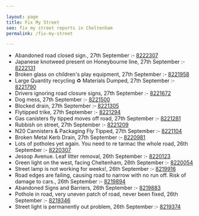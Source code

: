 ```yaml
---

layout: page
title: Fix My Street
seo: fix my street reports in Cheltenham
permalink: /fix-my-street

---
```


<!-- fix_marker starts -->

- Abandoned road closed sign., 27th September :- [8222307](https://www.fixmystreet.com/report/8222307)
- Japanese knotweed present on Honeybourne line, 27th September :- [8222131](https://www.fixmystreet.com/report/8222131)
- Broken glass on children's play equipment, 27th September :- [8221958](https://www.fixmystreet.com/report/8221958)
- Large Quantity recycling ♻️ Materials Dumped, 27th September :- [8221790](https://www.fixmystreet.com/report/8221790)
- Drivers ignoring road closure signs, 27th September :- [8221672](https://www.fixmystreet.com/report/8221672)
- Dog mess, 27th September :- [8221500](https://www.fixmystreet.com/report/8221500)
- Blocked drain, 27th September :- [8221305](https://www.fixmystreet.com/report/8221305)
- Flytipped trike, 27th September :- [8221294](https://www.fixmystreet.com/report/8221294)
- Gas canisters fly tipped moves off road, 27th September :- [8221281](https://www.fixmystreet.com/report/8221281)
- Rubbish on street, 27th September :- [8221209](https://www.fixmystreet.com/report/8221209)
- N20 Cannisters & Packaging Fly Tipped, 27th September :- [8221104](https://www.fixmystreet.com/report/8221104)
- Broken Metal Kerb Drain, 27th September :- [8220981](https://www.fixmystreet.com/report/8220981)
- Lots of potholes yet again. You need to re tarmac the whole road, 26th September :- [8220307](https://www.fixmystreet.com/report/8220307)
- Jessop Avenue. Leaf litter removal, 26th September :- [8220123](https://www.fixmystreet.com/report/8220123)
- Green light on the west, facing Cheltenham, 26th September :- [8220054](https://www.fixmystreet.com/report/8220054)
- Street lamp is not working for weeks!, 26th September :- [8219916](https://www.fixmystreet.com/report/8219916)
- Road edges are failing, causing road to narrow with no run off. Risk of damage to cars., 26th September :- [8219894](https://www.fixmystreet.com/report/8219894)
- Abandoned Signs and Barriers, 26th September :- [8219883](https://www.fixmystreet.com/report/8219883)
- Pothole in road, very uneven patch of road, never been fixed, 26th September :- [8219346](https://www.fixmystreet.com/report/8219346)
- Street light is permanently out problem, 26th September :- [8219374](https://www.fixmystreet.com/report/8219374)

<!-- fix_marker ends -->